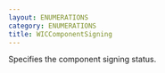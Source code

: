 ```yaml
---
layout: ENUMERATIONS
category: ENUMERATIONS
title: WICComponentSigning
---
```


Specifies the component signing status.
